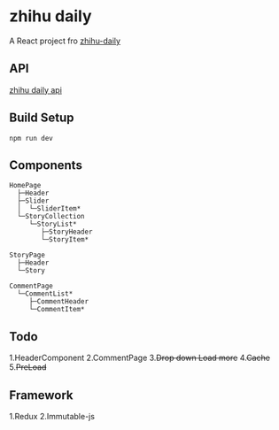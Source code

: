 # zhihu daily
A React project fro [zhihu-daily](http://daily.zhihu.com)

## API
[zhihu daily api](https://github.com/izzyleung/ZhihuDailyPurify/wiki/%E7%9F%A5%E4%B9%8E%E6%97%A5%E6%8A%A5-API-%E5%88%86%E6%9E%90)

## Build Setup
```
npm run dev
```

## Components
```
HomePage
  ├─Header
  ├─Slider
  │  └─SliderItem*
  └─StoryCollection
     └─StoryList*
        ├─StoryHeader
        └─StoryItem*

StoryPage
  ├─Header
  └─Story

CommentPage
  └─CommentList*
     ├─CommentHeader
     └─CommentItem*

```

## Todo
1.HeaderComponent
2.CommentPage
3.<del>Drop down Load more</del>
4.<del>Cache</del>
5.<del>PreLoad</del>

## Framework
1.Redux
2.Immutable-js
